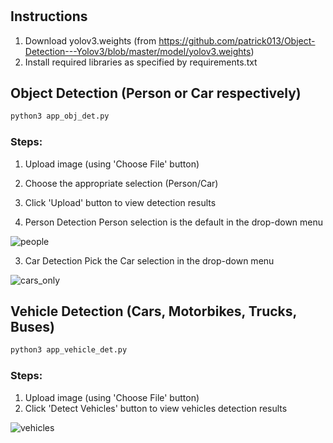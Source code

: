 #
## Instructions
1. Download yolov3.weights (from https://github.com/patrick013/Object-Detection---Yolov3/blob/master/model/yolov3.weights)
2. Install required libraries as specified by requirements.txt
   
## Object Detection (Person or Car respectively)
```python 
python3 app_obj_det.py
```

### Steps:
1. Upload image (using 'Choose File' button)
2. Choose the appropriate selection (Person/Car)
3. Click 'Upload' button to view detection results

1. Person Detection
Person selection is the default in the drop-down menu

![people](https://github.com/solarspaceclouds/Object_Detection_Flask_App/assets/65459827/fd72bc5c-0208-4527-9d4e-744443b1dbda)

3. Car Detection
Pick the Car selection in the drop-down menu

![cars_only](https://github.com/solarspaceclouds/Object_Detection_Flask_App/assets/65459827/9197770c-1c28-40d5-81c8-2406e9f58887)


## Vehicle Detection (Cars, Motorbikes, Trucks, Buses)
```python 
python3 app_vehicle_det.py
```

### Steps:
1. Upload image (using 'Choose File' button)
2. Click 'Detect Vehicles' button to view vehicles detection results

![vehicles](https://github.com/solarspaceclouds/Object_Detection_Flask_App/assets/65459827/8bfce247-9e7f-4d8b-996d-8480f96601ab)


